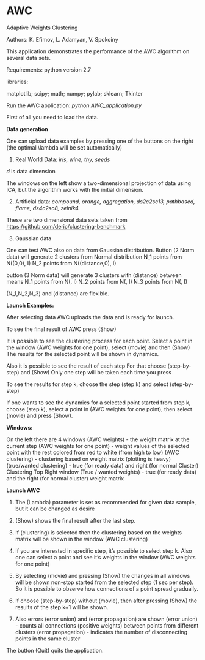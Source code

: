 # AWC
Adaptive Weights Clustering

Authors: K. Efimov, L. Adamyan, V. Spokoiny

This application demonstrates the performance of the AWC algorithm on several data sets.

Requirements:
python version 2.7

libraries:

matplotlib;
scipy;
math;
numpy;
pylab;
sklearn;
Tkinter


Run the AWC application: *python AWC_application.py*

First of all you need to load the data.

**Data generation**

One can upload data examples by pressing one of the buttons on the right (the optimal \lambda will be set automatically)

1) Real World Data: 
*iris, wine, thy, seeds*

*d* is data dimension

The windows on the left show a two-dimensional projection of data using ICA, but the algorithm works with the initial dimension.
 
2) Artificial data:
*compound, orange, aggregation, ds2c2sc13, pathbased, flame, ds4c2sc8, zelnik4*

These are two dimensional data sets taken from https://github.com/deric/clustering-benchmark

3) Gaussian data

One can test AWC also on data from Gaussian distribution.
Button (2 Norm data)  will generate 2 clusters from Normal distribution
N_1 points from N((0,0), I)
N_2 points from N((distance,0), I)

button (3 Norm data) will generate 3 clusters with (distance) between means
N_1 points from N(, I)
N_2 points from N(, I)
N_3 points from N(, I)

(N_1,N_2,N_3) and (distance) are flexible.

**Launch Examples:**

After selecting data AWC uploads the data and is ready for launch.

To see the final result of AWC press (Show)

It is possible to see the clustering process for each point.
Select a point in the window (AWC weights for one point), select  (movie) and then (Show)
The results for the selected point will be shown in dynamics.

Also it is possible to see the result of each step
For that choose (step-by-step) and (Show)
Only one step will be taken each time you press

To see the results for step k, choose the step (step k) and select (step-by-step)

If one wants to see the dynamics for a selected point started from step k, choose (step k), select a point in (AWC weights for one point), then select (movie) and press (Show).

**Windows:**

On the left there are 4 windows
(AWC weights) - the weight matrix at the current step
(AWC weights for one point) - weight values of the selected point with the rest colored from red to white (from high to low)
(AWC clustering) - clustering based on weight matrix (plotting is heavy)
(true/wanted clustering) - true (for ready data) and right (for normal Cluster) Clustering
Top Right window 
(True / wanted weights) - true (for ready data) and the right (for normal cluster) weight matrix

**Launch AWC**

1) The (Lambda) parameter is set as recommended for given data sample, but it can be changed as desire

2) (Show) shows the final result after the last step.

3) If (clustering) is selected then the clustering based on the weights matrix will be shown in the window (AWC clustering) 

4) If you are interested in specific step, it’s possible to select step k.
Also one can select a point and see it’s weights in the window (AWC weights for one point) 

5) By selecting (movie) and pressing (Show) the changes in all windows will be shown non-stop started from the selected step (1 sec per step).
So it is possible to observe how connections of a point spread gradually.

6) If choose (step-by-step) without (movie), then after pressing (Show) the results of the step k+1 will be shown.

7) Also errors (error union) and (error propagation) are shown
(error union) - counts all connections (positive weights) between points from different clusters
(error propagation) -  indicates the number of disconnecting points in the same cluster

The button (Quit) quits the application.



